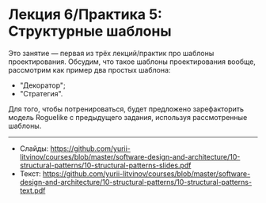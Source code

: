 # Лекция 6/Практика 5: Структурные шаблоны

 Это занятие — первая из трёх лекций/практик про шаблоны проектирования. Обсудим, что такое шаблоны проектирования вообще, рассмотрим как пример два простых шаблона:
 - "Декоратор";
 - "Стратегия".

    
Для того, чтобы потренироваться, будет предложено зарефакторить модель Roguelike с предыдущего задания, используя рассмотренные шаблоны.

---

- Слайды: https://github.com/yurii-litvinov/courses/blob/master/software-design-and-architecture/10-structural-patterns/10-structural-patterns-slides.pdf
- Текст: https://github.com/yurii-litvinov/courses/blob/master/software-design-and-architecture/10-structural-patterns/10-structural-patterns-text.pdf